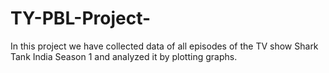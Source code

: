 # TY-PBL-Project-
In this project we have collected data of all episodes of the TV show Shark Tank India Season 1 and analyzed it by plotting graphs.
